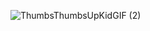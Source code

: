 ![ThumbsThumbsUpKidGIF (2)](https://github.com/jakobhaugemoe/jakobhaugemoe/assets/142204289/8b73ec0e-81d0-4d20-9a97-43f3f3bd391f)

<!--
**jakobhaugemoe/jakobhaugemoe** is a ✨ _special_ ✨ repository because its `README.md` (this file) appears on your GitHub profile.

Here are some ideas to get you started:

- 🔭 I’m currently working on ...
- 🌱 I’m currently learning ...
- 👯 I’m looking to collaborate on ...
- 🤔 I’m looking for help with ...
- 💬 Ask me about ...
- 📫 How to reach me: ...
- 😄 Pronouns: ...
- ⚡ Fun fact: ...
-->
